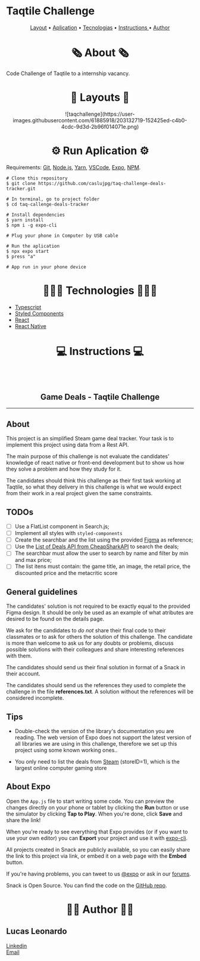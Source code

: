 # Taqtile Challenge
<p align="center"> <a href="#layout">Layout</a>  •  <a href="#aplication">Aplication</a>  • <a href="#techs">Tecnologias</a> • <a href="#instructions"> Instructions </a> • <a href="#author">Author</a>

<h1 id="about" align="center">🗞️ About 🗞️</h1>

Code Challenge of Taqtile to a internship vacancy.

<h1 id="layout" align="center">🎨 Layouts 🎨</h1>

<p align="center">
![taqchallenge](https://user-images.githubusercontent.com/61885918/203132719-152425ed-c4b0-4cdc-9d3d-2b96f014071e.png)
</p>
  
<h1 id="aplication" align="center">⚙️ Run Aplication ⚙️</h1>

Requirements:  [Git](https://git-scm.com/),  [Node.js](https://nodejs.org/en/),  [Yarn](https://yarnpkg.com/), [VSCode](https://code.visualstudio.com/), [Expo](https://docs.expo.dev/), [NPM](https://github.com/nvm-sh/nvm#installing-and-updating).

```
# Clone this repository
$ git clone https://github.com/caslujpg/taq-challenge-deals-tracker.git

# In terminal, go to project folder
$ cd taq-callenge-deals-tracker

# Install dependencies
$ yarn install
$ npm i -g expo-cli

# Plug your phone in Computer by USB cable

# Run the aplication
$ npx expo start
$ press "a"

# App run in your phone device
```

<h1 id="techs" align="center">👨🏻‍💻 Technologies 👨🏻‍💻</h1>

- [Typescript]()
- [Styled Components]()
- [React]()
- [React Native]()

<h1 id="instructions" align="center">💻 Instructions 💻</h1>
<br></br>

<h2 align="center">Game Deals - Taqtile Challenge</h2>
<hr/>

## About

This project is an simplified Steam game deal tracker. Your task is to implement this project using data from a Rest API.

The main purpose of this challenge is not evaluate the candidates' knowledge of react native or front-end development but to show us how they solve a problem and how they study for it.

The candidates should think this challenge as their first task working at Taqtile, so what they delivery in this challenge is what we would expect from their work in a real project given the same constraints.

## TODOs

- [ ] Use a FlatList component in Search.js;
- [ ] Implement all styles with `styled-components`
- [ ] Create the searchbar and the list using the provided [Figma](https://www.figma.com/file/r61jkxnhBrO5nUG7jyqX0O/cheapshark---steam-(Copy)) as reference;
- [ ] Use the [List of Deals API from CheapSharkAPI](https://apidocs.cheapshark.com/#b9b738bf-2916-2a13-e40d-d05bccdce2ba) to search the deals;
- [ ] The searchbar must allow the user to search by name and filter by min and max price;
- [ ] The list itens must contain: the game title, an image, the retail price, the discounted price and the metacritic score

## General guidelines

The candidates' solution is not required to be exactly equal to the provided Figma design. It should be only be used as an example of what atributes are desired to be found on the details page.

We ask for the candidates to *do not* share their final code to their classmates or to ask for others the solution of this challenge. The candidate is more than welcome to ask us for any doubts or problems, discuss possible solutions with their colleagues and share interesting references with them.

The candidates should send us their final solution in format of a Snack in their account. 

The candidates should send us the references they used to complete the challenge in the file **references.txt**. A solution without the references will be considered incomplete.

## Tips

- Double-check the version of the library's documentation you are reading. The web version of Expo does not support the latest version of all libraries we are using in this challenge, therefore we set up this project using some known working ones..

- You only need to list the deals from [Steam](https://store.steampowered.com/) (storeID=1), which is the largest online computer gaming store

## About Expo

Open the `App.js` file to start writing some code. You can preview the changes directly on your phone or tablet by clicking the **Run** button or use the simulator by clicking **Tap to Play**. When you're done, click **Save** and share the link!

When you're ready to see everything that Expo provides (or if you want to use your own editor) you can **Export** your project and use it with [expo-cli](https://docs.expo.io/versions/latest/introduction/installation.html).

All projects created in Snack are publicly available, so you can easily share the link to this project via link, or embed it on a web page with the **Embed** button.

If you're having problems, you can tweet to us [@expo](https://twitter.com/expo) or ask in our [forums](https://forums.expo.io).

Snack is Open Source. You can find the code on the [GitHub repo](https://github.com/expo/snack-web).

<h1 id="author" align="center">🧔🏻 Author 🧔🏻</h1>

<h2>Lucas Leonardo</h2>

[Linkedin](https://www.linkedin.com/in/caslujpg/)</br>
[Email](caslujpg@gmail.com)
